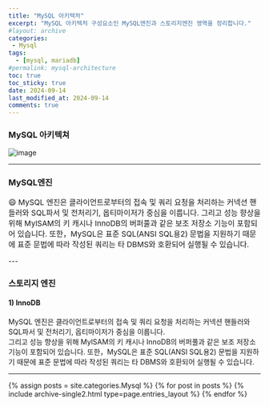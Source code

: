 ```yaml
---
title: "MySQL 아키텍처"
excerpt: "MySQL 아키텍처 구성요소인 MySQL엔진과 스토리지엔진 영역을 정리합니다."
#layout: archive
categories:
 - Mysql
tags:
  - [mysql, mariadb]
#permalink: mysql-architecture
toc: true
toc_sticky: true
date: 2024-09-14
last_modified_at: 2024-09-14
comments: true
---
```

### MySQL 아키텍쳐
![image](https://github.com/user-attachments/assets/4443fdb1-0de8-46bb-904d-8cc0b7f06cac)

---
### MySQL엔진
<span style="font-size: 15px;">

:smile:  MySQL 엔진은 클라이언트로부터의 접속 및 쿼리 요청을 처리하는 커넥션 핸들러와 SQL파서 및 전처리기, 옵티마이저가 중심을 이룹니다. 그리고 성능 향상을 위해 MylSAM의 키 캐시나 InnoDB의 버퍼풀과 같은 보조 저장소 기능이 포함되어 있습니다. 또한，MySQL은 표준 SQL(ANSI SQL용2) 문법을 지원하기 때문에 표준 문법에 따라 작성된 쿼리는 타 DBMS와 호환되어 실행될 수 있습니다.


</span>
---

### 스토리지 엔진
#### 1) InnoDB

MySQL 엔진은 클라이언트로부터의 접속 및 쿼리 요청을 처리하는 커넥션 핸들러와 SQL파서 및 전처리기, 옵티마이저가 중심을 이룹니다.     
그리고 성능 향상을 위해 MylSAM의 키 캐시나 InnoDB의 버퍼풀과 같은 보조 저장소 기능이 포함되어 있습니다. 또한，MySQL은 표준 SQL(ANSI SQL용2) 문법을 지원하기 때문에 표준 문법에 따라 작성된 쿼리는 타 DBMS와 호환되어 실행될 수 있습니다.

---
{% assign posts = site.categories.Mysql %}
{% for post in posts %} {% include archive-single2.html type=page.entries_layout %} {% endfor %}